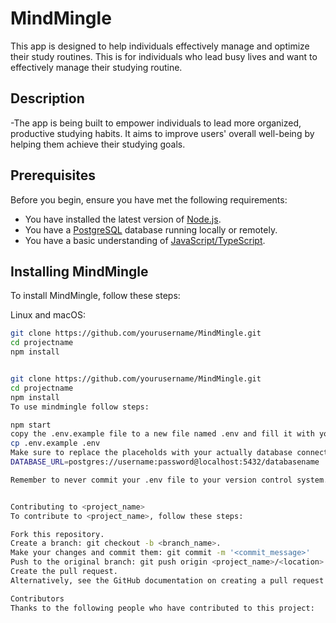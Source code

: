 # MindMingle

This app is designed to help individuals effectively manage and optimize their study routines.
This is for individuals who lead busy lives and want to effectively manage their studying routine.

## Description
-The app is being built to empower individuals to lead more organized, productive studying habits. It aims to improve users' overall well-being by helping them achieve their studying goals.

## Prerequisites

Before you begin, ensure you have met the following requirements:

- You have installed the latest version of [Node.js](https://nodejs.org/).
- You have a [PostgreSQL](https://www.postgresql.org/) database running locally or remotely.
- You have a basic understanding of [JavaScript/TypeScript](https://developer.mozilla.org/docs/Web/JavaScript).

## Installing MindMingle

To install MindMingle, follow these steps:

Linux and macOS:

```bash
git clone https://github.com/yourusername/MindMingle.git
cd projectname
npm install


git clone https://github.com/yourusername/MindMingle.git
cd projectname
npm install
To use mindmingle follow steps:

npm start
copy the .env.example file to a new file named .env and fill it with your environment-specific details
cp .env.example .env
Make sure to replace the placeholds with your actually database connection details and any other envinment-specific variables 
DATABASE_URL=postgres://username:password@localhost:5432/databasename

Remember to never commit your .env file to your version control system. This file should be ignored by your .gitignore.


Contributing to <project_name>
To contribute to <project_name>, follow these steps:

Fork this repository.
Create a branch: git checkout -b <branch_name>.
Make your changes and commit them: git commit -m '<commit_message>'
Push to the original branch: git push origin <project_name>/<location>
Create the pull request.
Alternatively, see the GitHub documentation on creating a pull request.

Contributors
Thanks to the following people who have contributed to this project:
